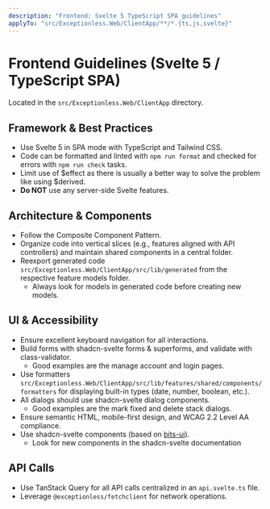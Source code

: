 ```yaml
---
description: "Frontend: Svelte 5 TypeScript SPA guidelines"
applyTo: "src/Exceptionless.Web/ClientApp/**/*.{ts,js,svelte}"
---
```


# Frontend Guidelines (Svelte 5 / TypeScript SPA)

Located in the `src/Exceptionless.Web/ClientApp` directory.

## Framework & Best Practices

- Use Svelte 5 in SPA mode with TypeScript and Tailwind CSS.
- Code can be formatted and linted with `npm run format` and checked for errors with `npm run check` tasks.
- Limit use of $effect as there is usually a better way to solve the problem like using $derived.
- **Do NOT** use any server-side Svelte features.

## Architecture & Components

- Follow the Composite Component Pattern.
- Organize code into vertical slices (e.g., features aligned with API controllers) and maintain shared components in a central folder.
- Reexport generated code `src/Exceptionless.Web/ClientApp/src/lib/generated` from the respective feature models folder.
  - Always look for models in generated code before creating new models.

## UI & Accessibility

- Ensure excellent keyboard navigation for all interactions.
- Build forms with shadcn-svelte forms & superforms, and validate with class-validator.
  - Good examples are the manage account and login pages.
- Use formatters `src/Exceptionless.Web/ClientApp/src/lib/features/shared/components/formatters` for displaying built-in types (date, number, boolean, etc.).
- All dialogs should use shadcn-svelte dialog components.
  - Good examples are the mark fixed and delete stack dialogs.
- Ensure semantic HTML, mobile-first design, and WCAG 2.2 Level AA compliance.
- Use shadcn-svelte components (based on [bits-ui](https://bits-ui.com/docs/llms.txt)).
  - Look for new components in the shadcn-svelte documentation

## API Calls

- Use TanStack Query for all API calls centralized in an `api.svelte.ts` file.
- Leverage `@exceptionless/fetchclient` for network operations.
